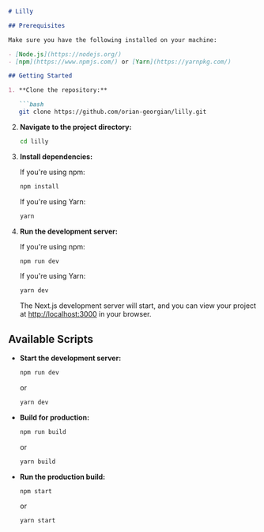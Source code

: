 ```markdown
# Lilly

## Prerequisites

Make sure you have the following installed on your machine:

- [Node.js](https://nodejs.org/)
- [npm](https://www.npmjs.com/) or [Yarn](https://yarnpkg.com/)

## Getting Started

1. **Clone the repository:**

   ```bash
   git clone https://github.com/orian-georgian/lilly.git
   ```

2. **Navigate to the project directory:**

   ```bash
   cd lilly
   ```

3. **Install dependencies:**

   If you're using npm:

   ```bash
   npm install
   ```

   If you're using Yarn:

   ```bash
   yarn
   ```

4. **Run the development server:**

   If you're using npm:

   ```bash
   npm run dev
   ```

   If you're using Yarn:

   ```bash
   yarn dev
   ```

   The Next.js development server will start, and you can view your project at [http://localhost:3000](http://localhost:3000) in your browser.

## Available Scripts

- **Start the development server:**

  ```bash
  npm run dev
  ```

  or

  ```bash
  yarn dev
  ```

- **Build for production:**

  ```bash
  npm run build
  ```

  or

  ```bash
  yarn build
  ```

- **Run the production build:**

  ```bash
  npm start
  ```

  or

  ```bash
  yarn start
  ```
